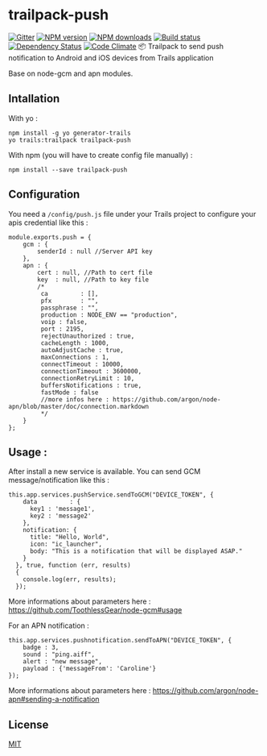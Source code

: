 # trailpack-push
[![Gitter][gitter-image]][gitter-url]
[![NPM version][npm-image]][npm-url]
[![NPM downloads][npm-download]][npm-url]
[![Build status][ci-image]][ci-url]
[![Dependency Status][daviddm-image]][daviddm-url]
[![Code Climate][codeclimate-image]][codeclimate-url]
:package: Trailpack to send push notification to Android and iOS devices from Trails application

Base on node-gcm and apn modules.

## Intallation
With yo : 

```
npm install -g yo generator-trails
yo trails:trailpack trailpack-push
```

With npm (you will have to create config file manually) :
 
`npm install --save trailpack-push`

## Configuration 
You need a `/config/push.js` file under your Trails project to configure your apis credential like this : 

    module.exports.push = {
    	gcm : {
    		senderId : null //Server API key
    	},
    	apn : {
    		cert : null, //Path to cert file
    		key  : null, //Path to key file
    		/* 
    		 ca         : [],
    		 pfx        : "",
    		 passphrase : "",
    		 production : NODE_ENV == "production",
    		 voip : false,
    		 port : 2195,
    		 rejectUnauthorized : true,
    		 cacheLength : 1000,
    		 autoAdjustCache : true,
    		 maxConnections : 1,
    		 connectTimeout : 10000,
    		 connectionTimeout : 3600000,
    		 connectionRetryLimit : 10,
    		 buffersNotifications : true,
    		 fastMode : false
    		 //more infos here : https://github.com/argon/node-apn/blob/master/doc/connection.markdown
    		 */
    	}
    };
    
## Usage : 
After install a new service is available. You can send GCM message/notification like this : 

    this.app.services.pushService.sendToGCM("DEVICE_TOKEN", {
        data         : {
          key1 : 'message1',
          key2 : 'message2'
        },
        notification: {
          title: "Hello, World",
          icon: "ic_launcher",
          body: "This is a notification that will be displayed ASAP."
        }
      }, true, function (err, results)
      {
        console.log(err, results);
      });
More informations about parameters here : https://github.com/ToothlessGear/node-gcm#usage
      
For an APN notification : 

    this.app.services.pushnotification.sendToAPN("DEVICE_TOKEN", {
        badge : 3,
        sound : "ping.aiff",
        alert : "new message",
        payload : {'messageFrom': 'Caroline'}
    });
More informations about parameters here : https://github.com/argon/node-apn#sending-a-notification
   

## License
[MIT](https://github.com/jaumard/trailpack-push/blob/master/LICENSE)


[npm-image]: https://img.shields.io/npm/v/trailpack-push.svg?style=flat-square
[npm-url]: https://npmjs.org/package/trailpack-push
[npm-download]: https://img.shields.io/npm/dt/trailpack-push.svg
[ci-image]: https://travis-ci.org/jaumard/trailpack-push.svg?branch=master
[ci-url]: https://travis-ci.org/jaumard/trailpack-push
[daviddm-image]: http://img.shields.io/david/jaumard/trailpack-push.svg?style=flat-square
[daviddm-url]: https://david-dm.org/jaumard/trailpack-push
[codeclimate-image]: https://img.shields.io/codeclimate/github/jaumard/trailpack-push.svg?style=flat-square
[codeclimate-url]: https://codeclimate.com/github/jaumard/trailpack-push
[gitter-image]: http://img.shields.io/badge/+%20GITTER-JOIN%20CHAT%20%E2%86%92-1DCE73.svg?style=flat-square
[gitter-url]: https://gitter.im/trailsjs/trails
